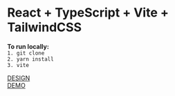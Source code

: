 # React + TypeScript + Vite + TailwindCSS
**To run locally:** <br>
`1. git clone` <br>
`2. yarn install` <br>
`3. vite` <br>

[DESIGN](https://www.figma.com/file/J4S0Rh3duG9aOPAocXxNLL/Untitled?type=design&node-id=1-721&mode=design&t=JenfyZM6n9KRLbLT-0) <br>
[DEMO](https://poznianski.github.io/multistep-form)
